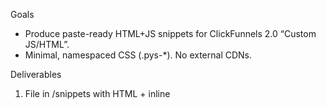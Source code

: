 Goals
- Produce paste-ready HTML+JS snippets for ClickFunnels 2.0 “Custom JS/HTML”.
- Minimal, namespaced CSS (.pys-*). No external CDNs.

Deliverables
1) File in /snippets with HTML + inline <script> if needed.
2) Any CSS in /styles/funnel.css (namespaced).
3) utils.js helpers if needed.
4) README update with EXACT ClickFunnels placement:
   - Component markup → Elements > Custom JS/HTML
   - Global helpers → Settings > Tracking Code (Header or Footer)

Validation
- Temporary HTML harness to demo behavior.
- If UTM capture requested, simulate ?utm_source=ig and show persistence in localStorage.
- Provide clear diffs.

Constraints
- Vanilla JS. Accessible (aria / focus). Keep CSS small.
